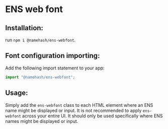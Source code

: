 # ENS web font

## Installation:

run `npm i @namehash/ens-webfont`.

## Font configuration importing:

Add the following import statement to your app:

```ts
import "@namehash/ens-webfont";
```

## Usage:

Simply add the `ens-webfont` class to each HTML element where an ENS name might be displayed or input. It is not recommended to apply `ens-webfont` across your entire UI. It should only be used specifically where ENS names might be displayed or input.
